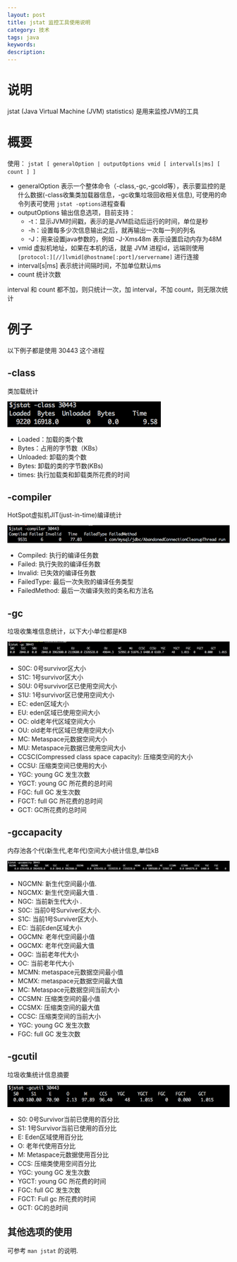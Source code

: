 ```yaml
---
layout: post
title: jstat 监控工具使用说明
category: 技术
tags: java
keywords:
description:
---
```


# 说明

jstat (Java Virtual Machine (JVM) statistics) 是用来监控JVM的工具

# 概要

使用： `jstat [ generalOption | outputOptions vmid [ interval[s|ms] [ count ] ]`

* generalOption 表示一个整体命令（-class,-gc,-gcold等），表示要监控的是什么数据(-class收集类加载器信息，-gc收集垃圾回收相关信息), 可使用的命令列表可使用 `jstat -options`进程查看
* outputOptions 输出信息选项，目前支持：
  * -t：显示JVM时间戳，表示的是JVM启动后运行的时间，单位是秒
  * -h：设置每多少次信息输出之后，就再输出一次每一列的列名
  * -J：用来设置java参数的，例如 -J-Xms48m 表示设置启动内存为48M
* vmid 虚拟机地址，如果在本机的话，就是 JVM 进程id，远端则使用 `[protocol:][//]lvmid[@hostname[:port]/servername]` 进行连接
* interval[s|ms] 表示统计间隔时间，不加单位默认ms
* count 统计次数

interval 和 count 都不加，则只统计一次，加 interval，不加 count，则无限次统计

# 例子

以下例子都是使用 30443 这个进程

## -class

类加载统计

![](/assets/picture//2018-02-12_1.png)

* Loaded：加载的类个数
* Bytes：占用的字节数（KBs）
* Unloaded: 卸载的类个数
* Bytes: 卸载的类的字节数(KBs)
* times: 执行加载类和卸载类所花费的时间

## -compiler

HotSpot虚拟机JIT(just-in-time)编译统计

![](/assets/picture//2018-02-12_2.png)

* Compiled: 执行的编译任务数
* Failed: 执行失败的编译任务数
* Invalid: 已失效的编译任务数
* FailedType: 最后一次失败的编译任务类型
* FailedMethod: 最后一次编译失败的类名和方法名

## -gc

垃圾收集堆信息统计，以下大小单位都是KB

![](/assets/picture//2018-02-12_3.png)

* S0C: 0号survivor区大小
* S1C: 1号survivor区大小
* S0U: 0号survivor区已使用空间大小
* S1U: 1号survivor区已使用空间大小
* EC: eden区域大小
* EU: eden区域已使用空间大小
* OC: old老年代区域空间大小
* OU: old老年代区域已使用空间大小
* MC: Metaspace元数据空间大小
* MU: Metaspace元数据已使用空间大小
* CCSC(Compressed class space capacity): 压缩类空间的大小
* CCSU: 压缩类空间已使用的大小
* YGC: young GC 发生次数
* YGCT: young GC 所花费的总时间
* FGC: full GC 发生次数
* FGCT: full GC 所花费的总时间
* GCT: GC所花费的总时间

## -gccapacity

内存池各个代(新生代,老年代)空间大小统计信息,单位kB

![](/assets/picture//2018-02-12_4.png)

* NGCMN: 新生代空间最小值.
* NGCMX: 新生代空间最大值 .
* NGC: 当前新生代大小 .
* S0C: 当前0号Surviver区大小.
* S1C: 当前1号Surviver区大小.
* EC: 当前Eden区域大小
* OGCMN: 老年代空间最小值
* OGCMX: 老年代空间最大值
* OGC: 当前老年代大小
* OC: 当前老年代大小
* MCMN: metaspace元数据空间最小值
* MCMX: metaspace元数据空间最大值
* MC: Metaspace元数据空间当前大小
* CCSMN: 压缩类空间的最小值
* CCSMX: 压缩类空间的最大值
* CCSC: 压缩类空间的当前大小
* YGC: young GC 发生次数
* FGC: full GC 发生次数

## -gcutil

垃圾收集统计信息摘要

![](/assets/picture//2018-02-12_5.png)

* S0: 0号Survivor当前已使用的百分比
* S1: 1号Survivor当前已使用的百分比
* E: Eden区域使用百分比
* O: 老年代使用百分比
* M: Metaspace元数据使用百分比
* CCS: 压缩类使用空间百分比
* YGC: young GC 发生次数
* YGCT: young GC 所花费的时间
* FGC: full GC 发生次数
* FGCT: Full gc 所花费的时间
* GCT: GC的总时间


## 其他选项的使用

可参考 `man jstat` 的说明.

